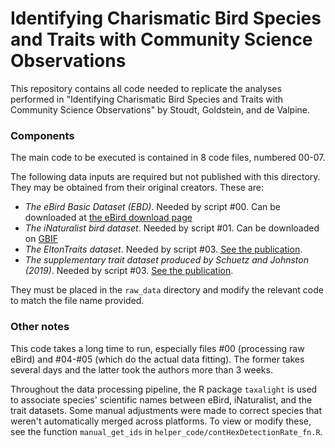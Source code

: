 # Identifying Charismatic Bird Species and Traits with Community Science Observations

This repository contains all code needed to replicate the analyses performed in "Identifying Charismatic Bird Species and Traits with Community Science Observations" by Stoudt, Goldstein, and de Valpine.

### Components

The main code to be executed is contained in 8 code files, numbered 00-07.

The following data inputs are required but not published with this directory. They may be obtained from their original creators. These are:

- *The eBird Basic Dataset (EBD)*. Needed by script #00. Can be downloaded at [the eBird download page](https://ebird.org/data/download/)
- *The iNaturalist bird dataset*. Needed by script #01. Can be downloaded on [GBIF](https://doi.org/10.15468/ab3s5x)
- *The EltonTraits dataset*. Needed by script #03. [See the publication](http://doi.wiley.com/10.1890/13-1917.1).
- *The supplementary trait dataset produced by Schuetz and Johnston (2019)*. Needed by script #03. [See the publication]().

They must be placed in the `raw_data` directory and modify the relevant code to match the file name provided.


### Other notes

This code takes a long time to run, especially files #00 (processing raw eBird) and #04-#05 (which do the actual data fitting). The former takes several days and the latter took the authors more than 3 weeks.

Throughout the data processing pipeline, the R package `taxalight` is used to associate species' scientific names between eBird, iNaturalist, and the trait datasets. Some manual adjustments were made to correct species that weren't automatically merged across platforms. To view or modify these, see the function `manual_get_ids` in `helper_code/contHexDetectionRate_fn.R`.